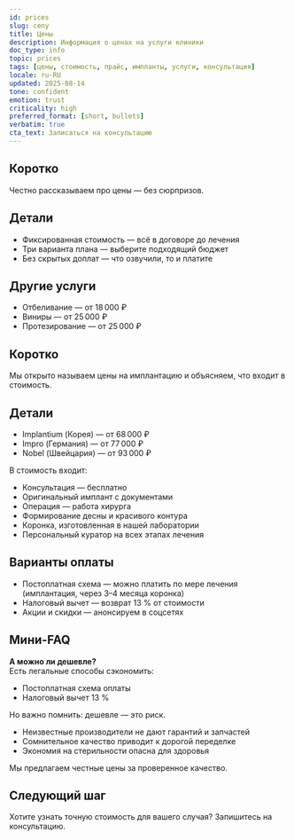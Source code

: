```yaml
---
id: prices
slug: ceny
title: Цены
description: Информация о ценах на услуги клиники
doc_type: info
topic: prices
tags: [цены, стоимость, прайс, импланты, услуги, консультация]
locale: ru-RU
updated: 2025-08-14
tone: confident
emotion: trust
criticality: high
preferred_format: [short, bullets]
verbatim: true
cta_text: Записаться на консультацию
---
```


## Коротко
Честно рассказываем про цены — без сюрпризов.

## Детали
- Фиксированная стоимость — всё в договоре до лечения  
- Три варианта плана — выберите подходящий бюджет  
- Без скрытых доплат — что озвучили, то и платите  

## Другие услуги
- Отбеливание — от 18 000 ₽  
- Виниры — от 25 000 ₽  
- Протезирование — от 25 000 ₽  

## Коротко
Мы открыто называем цены на имплантацию и объясняем, что входит в стоимость.  

## Детали
- Implantium (Корея) — от 68 000 ₽  
- Impro (Германия) — от 77 000 ₽  
- Nobel (Швейцария) — от 93 000 ₽  

В стоимость входит:  
- Консультация — бесплатно  
- Оригинальный имплант с документами  
- Операция — работа хирурга  
- Формирование десны и красивого контура  
- Коронка, изготовленная в нашей лаборатории  
- Персональный куратор на всех этапах лечения  

## Варианты оплаты
- Постоплатная схема — можно платить по мере лечения (имплантация, через 3–4 месяца коронка)  
- Налоговый вычет — возврат 13 % от стоимости  
- Акции и скидки — анонсируем в соцсетях  

## Мини-FAQ
**А можно ли дешевле?**  
Есть легальные способы сэкономить:  
- Постоплатная схема оплаты  
- Налоговый вычет 13 %  


Но важно помнить: дешевле — это риск.  
- Неизвестные производители не дают гарантий и запчастей  
- Сомнительное качество приводит к дорогой переделке  
- Экономия на стерильности опасна для здоровья  

Мы предлагаем честные цены за проверенное качество.  


## Следующий шаг
Хотите узнать точную стоимость для вашего случая? Запишитесь на консультацию.
